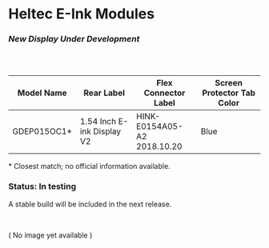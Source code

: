 # Heltec E-Ink Modules
### *New Display Under Development*

## 
<br />

|	Model Name			|	Rear Label					|	Flex Connector Label				|	Screen Protector Tab Color	|
|-----------------------|-------------------------------|---------------------------------------|-------------------------------|
|	GDEP015OC1*	    	|	1.54 Inch E-ink Display V2	|	HINK-E0154A05-A2<br />2018.10.20	|	Blue						|

\* Closest match; no official information available.

### Status: In testing
A stable build will be included in the next release.

<br />

( No image yet available )

<!-- TODO: clean up the displays and go take some id pics -->
<!-- ![Image of GDEP015OC1](docs/Identification/GDEP015OC1-Front.jpg) -->